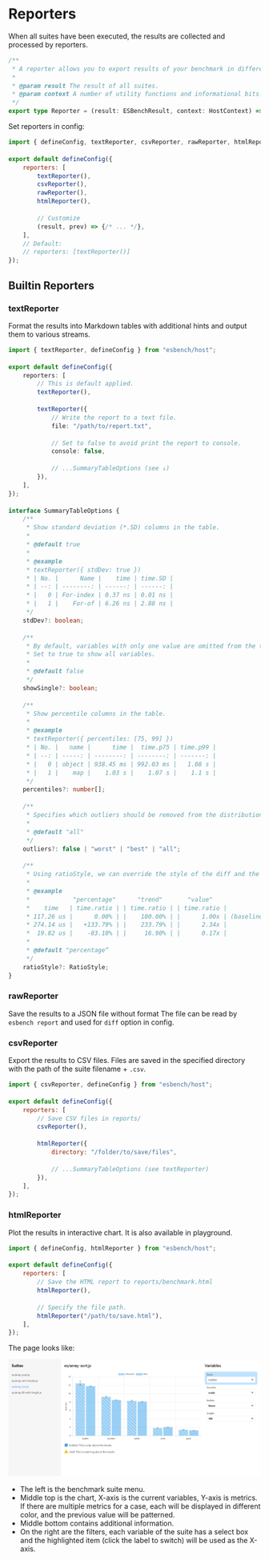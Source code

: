 # Reporters

When all suites have been executed, the results are collected and processed by reporters.

```typescript
/**
 * A reporter allows you to export results of your benchmark in different formats.
 *
 * @param result The result of all suites.
 * @param context A number of utility functions and informational bits.
 */
export type Reporter = (result: ESBenchResult, context: HostContext) => Awaitable<unknown>;
```

Set reporters in config:

```javascript
import { defineConfig, textReporter, csvReporter, rawReporter, htmlReporter } from "esbench/host";

export default defineConfig({
	reporters: [
		textReporter(),
		csvReporter(),
        rawReporter(),
        htmlReporter(),
        
        // Customize
		(result, prev) => {/* ... */},
    ],
    // Default:
	// reporters: [textReporter()]
});
```

## Builtin Reporters

### textReporter

Format the results into Markdown tables with additional hints and output them to various streams.

```typescript
import { textReporter, defineConfig } from "esbench/host";

export default defineConfig({
	reporters: [
		// This is default applied.
		textReporter(),

		textReporter({
			// Write the report to a text file.
			file: "/path/to/report.txt",

			// Set to false to avoid print the report to console.
			console: false,
            
            // ...SummaryTableOptions (see ↓)
        }),
	],
});

interface SummaryTableOptions {
	/**
	 * Show standard deviation (*.SD) columns in the table.
	 *
	 * @default true
	 *
	 * @example
	 * textReporter({ stdDev: true })
	 * | No. |      Name |    time | time.SD |
	 * | --: | --------: | ------: | ------: |
	 * |   0 | For-index | 0.37 ns | 0.01 ns |
	 * |   1 |    For-of | 6.26 ns | 2.88 ns |
	 */
	stdDev?: boolean;

	/**
	 * By default, variables with only one value are omitted from the table.
	 * Set to true to show all variables.
	 *
	 * @default false
	 */
	showSingle?: boolean;

	/**
	 * Show percentile columns in the table.
	 *
	 * @example
	 * textReporter({ percentiles: [75, 99] })
	 * | No. |   name |      time |  time.p75 | time.p99 |
	 * | --: | -----: | --------: | --------: | -------: |
	 * |   0 | object | 938.45 ms | 992.03 ms |   1.08 s |
	 * |   1 |    map |    1.03 s |    1.07 s |    1.1 s |
	 */
	percentiles?: number[];

	/**
	 * Specifies which outliers should be removed from the distribution.
	 *
	 * @default "all"
	 */
	outliers?: false | "worst" | "best" | "all";

	/**
	 * Using ratioStyle, we can override the style of the diff and the baseline column.
	 *
	 * @example
	 *            "percentage"      "trend"       "value"
	 *    time   | time.ratio | | time.ratio | | time.ratio |
	 * 117.26 us |      0.00% | |    100.00% | |      1.00x | (baseline)
	 * 274.14 us |   +133.79% | |    233.79% | |      2.34x |
	 *  19.82 us |    -83.10% | |     16.90% | |      0.17x |
	 *
	 * @default "percentage“
	 */
	ratioStyle?: RatioStyle;
}
```

### rawReporter

Save the results to a JSON file without format The file can be read by `esbench report` and used for `diff` option in config.

### csvReporter

Export the results to CSV files. Files are saved in the specified directory with the path of the suite filename + `.csv`.

```javascript
import { csvReporter, defineConfig } from "esbench/host";

export default defineConfig({
	reporters: [
		// Save CSV files in reports/
		csvReporter(),
        
		htmlReporter({
            directory: "/folder/to/save/files",
            
            // ...SummaryTableOptions (see textReporter)
        }),
	],
});
```

### htmlReporter

Plot the results in interactive chart. It is also available in playground.

```javascript
import { defineConfig, htmlReporter } from "esbench/host";

export default defineConfig({
	reporters: [
		// Save the HTML report to reports/benchmark.html
		htmlReporter(),
        
        // Specify the file path.
		htmlReporter("/path/to/save.html"),
	],
});
```

The page looks like:

![HTML Report](../assets/html-reporter.webp)

- The left is the benchmark suite menu.
- Middle top is the chart, X-axis is the current variables, Y-axis is metrics. If there are multiple metrics for a case, each will be displayed in different color, and the previous value will be patterned.
- Middle bottom contains additional information.
- On the right are the filters, each variable of the suite has a select box and the highlighted item (click the label to switch) will be used as the X-axis.
